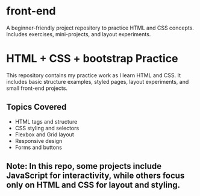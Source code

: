 # front-end
A beginner-friendly project repository to practice HTML and CSS concepts. Includes exercises, mini-projects, and layout experiments.

# HTML + CSS + bootstrap Practice

This repository contains my practice work as I learn HTML and CSS. It includes basic structure examples, styled pages, layout experiments, and small front-end projects.

## Topics Covered

- HTML tags and structure
- CSS styling and selectors
- Flexbox and Grid layout
- Responsive design
- Forms and buttons

## Note: In this repo, some projects include JavaScript for interactivity, while others focus only on HTML and CSS for layout and styling.
